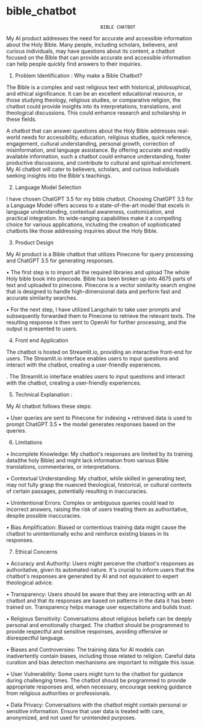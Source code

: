 # bible_chatbot

                                       BIBLE CHATBOT 


My AI product addresses the need for accurate and accessible information about the Holy Bible. Many people, including scholars, believers, and curious individuals, may have questions about its content, a chatbot focused on the Bible that can provide accurate and accessible information can help people quickly find answers to their inquiries.


1.	Problem Identification : Why make a Bible Chatbot? 

The Bible is a complex and vast religious text with historical, philosophical, and ethical significance. It can be an excellent educational resource, or those studying theology, religious studies, or comparative religion, the chatbot could provide insights into its interpretations, translations, and theological discussions. This could enhance research and scholarship in these fields. 

A chatbot that can answer questions about the Holy Bible addresses real-world needs for accessibility, education, religious studies, quick reference, engagement, cultural understanding, personal growth, correction of misinformation, and language assistance. By offering accurate and readily available information, such a chatbot could enhance understanding, foster productive discussions, and contribute to cultural and spiritual enrichment. My AI chatbot will cater to believers, scholars, and curious individuals seeking insights into the Bible's teachings.

2.	Language Model Selection 

I have chosen ChatGPT 3.5 for my bible chatbot. Choosing ChatGPT 3.5 for a Language Model offers access to a state-of-the-art model that excels in language understanding, contextual awareness, customization, and practical integration. Its wide-ranging capabilities make it a compelling choice for various applications, including the creation of sophisticated chatbots like those addressing inquiries about the Holy Bible.










3.	Product Design

My AI product is a Bible chatbot that utilizes Pinecone for query processing and ChatGPT 3.5 for generating responses.

•	The first step is to import all the required libraries and upload The whole Holy bible book into pinecode. Bible has been broken up into 4675 parts of text and uploaded to pinecone.  Pinecone is a vector similarity search engine that is designed to handle high-dimensional data and perform fast and accurate similarity searches. 

 

•	For the next step, I have utilized Langchain to take user prompts and subsequently forwarded them to Pinecone to retrieve the relevant texts. The resulting response is then sent to OpenAI for further processing, and the output is presented to users.
 


4.	Front end Application

The chatbot is hosted on Streamlit.io, providing an interactive front-end for users. The Streamlit.io interface enables users to input questions and interact with the chatbot, creating a user-friendly experiences.

 





. The Streamlit.io interface enables users to input questions and interact with the chatbot, creating a user-friendly experiences.


5.	Technical Explanation :

My AI chatbot follows these steps: 

•	User queries are sent to Pinecone for indexing
•	retrieved data is used to prompt ChatGPT 3.5
•	the model generates responses based on the queries.

 


6.	Limitations 

•	Incomplete Knowledge: My chatbot's responses are limited by its training data(the holy Bible) and might lack information from various Bible translations, commentaries, or interpretations.

•	Contextual Understanding: My chatbot, while skilled in generating text, may not fully grasp the nuanced theological, historical, or cultural contexts of certain passages, potentially resulting in inaccuracies.

•	Unintentional Errors: Complex or ambiguous queries could lead to incorrect answers, raising the risk of users treating them as authoritative, despite possible inaccuracies.

•	Bias Amplification: Biased or contentious training data might cause the chatbot to unintentionally echo and reinforce existing biases in its responses.

7.	Ethical Concerns

•	Accuracy and Authority: Users might perceive the chatbot's responses as authoritative, given its automated nature. It's crucial to inform users that the chatbot's responses are generated by AI and not equivalent to expert theological advice.

•	Transparency: Users should be aware that they are interacting with an AI chatbot and that its responses are based on patterns in the data it has been trained on. Transparency helps manage user expectations and builds trust.

•	Religious Sensitivity: Conversations about religious beliefs can be deeply personal and emotionally charged. The chatbot should be programmed to provide respectful and sensitive responses, avoiding offensive or disrespectful language.

•	Biases and Controversies: The training data for AI models can inadvertently contain biases, including those related to religion. Careful data curation and bias detection mechanisms are important to mitigate this issue.


•	User Vulnerability: Some users might turn to the chatbot for guidance during challenging times. The chatbot should be programmed to provide appropriate responses and, when necessary, encourage seeking guidance from religious authorities or professionals.

•	Data Privacy: Conversations with the chatbot might contain personal or sensitive information. Ensure that user data is treated with care, anonymized, and not used for unintended purposes.
















